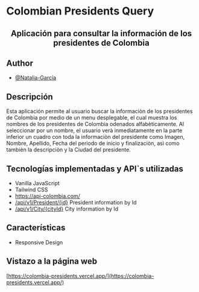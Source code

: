 # Colombian Presidents Query

<h2 align="center">Aplicación para consultar la información de los presidentes de Colombia</h2>

## Author
- [@Natalia-García](https://github.com/natagr23)

## Descripción
Esta aplicación permite al usuario buscar la informaciòn de los presidentes de Colombia por medio de un menu desplegable, el cual muestra los nombres de los presidentes de Colombia odenados alfabèticamente. 
Al seleccionar por un nombre, el usuario verà inmediatamente en la parte inferior un cuadro con toda la informaciòn del presidente como Imagen, Nombre, Apellido, Fecha del periodo de inicio y finalizaciòn, asì como tambièn la descripciòn y la Ciudad del presidente.

## Tecnologías implementadas y API`s utilizadas
- Vanilla JavaScript
- Tailwind CSS
- https://api-colombia.com/
- [/api/v1/President/{id}](https://api-colombia.com/api/v1/President) President information by Id
- [/api/v1/City/{cityId}](https://api-colombia.com/api/v1/City) City information by Id


## Características
- Responsive Design

## Vistazo a la página web

[https://colombia-presidents.vercel.app/](https://colombia-presidents.vercel.app/) 
